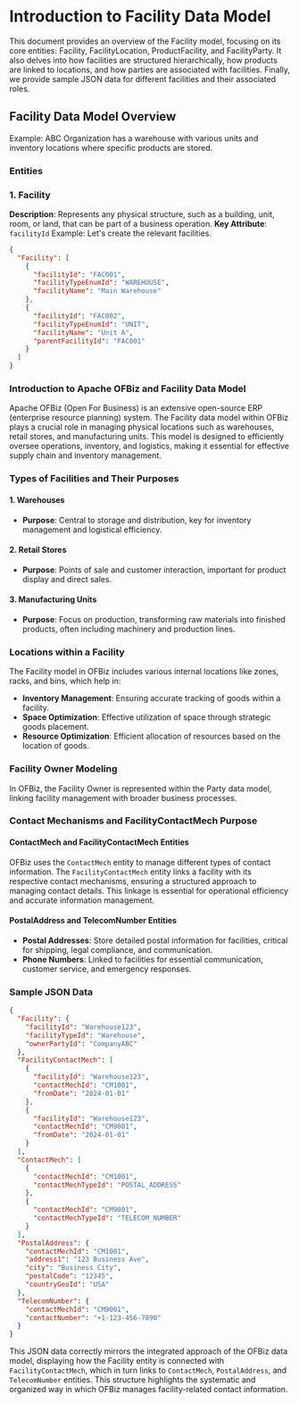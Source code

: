 # Introduction to Facility Data Model
This document provides an overview of the Facility model, focusing on its core entities: Facility, FacilityLocation, ProductFacility, and FacilityParty. It also delves into how facilities are structured hierarchically, how products are linked to locations, and how parties are associated with facilities. Finally, we provide sample JSON data for different facilities and their associated roles.

## Facility Data Model Overview
Example: ABC Organization has a warehouse with various units and inventory locations where specific products are stored.

### Entities
### 1. Facility
**Description**: Represents any physical structure, such as a building, unit, room, or land, that can be part of a business operation.
**Key Attribute**: `facilityId`
Example: Let's create the relevant facilities.
```json
{
  "Facility": [
    {
      "facilityId": "FAC001",
      "facilityTypeEnumId": "WAREHOUSE",
      "facilityName": "Main Warehouse"
    },
    {
      "facilityId": "FAC002",
      "facilityTypeEnumId": "UNIT",
      "facilityName": "Unit A",
      "parentFacilityId": "FAC001"
    }
  ]
}
```
























### Introduction to Apache OFBiz and Facility Data Model

Apache OFBiz (Open For Business) is an extensive open-source ERP (enterprise resource planning) system. The Facility data model within OFBiz plays a crucial role in managing physical locations such as warehouses, retail stores, and manufacturing units. This model is designed to efficiently oversee operations, inventory, and logistics, making it essential for effective supply chain and inventory management.

### Types of Facilities and Their Purposes

#### 1. Warehouses
   - **Purpose**: Central to storage and distribution, key for inventory management and logistical efficiency.

#### 2. Retail Stores
   - **Purpose**: Points of sale and customer interaction, important for product display and direct sales.

#### 3. Manufacturing Units
   - **Purpose**: Focus on production, transforming raw materials into finished products, often including machinery and production lines.

### Locations within a Facility

The Facility model in OFBiz includes various internal locations like zones, racks, and bins, which help in:

- **Inventory Management**: Ensuring accurate tracking of goods within a facility.
- **Space Optimization**: Effective utilization of space through strategic goods placement.
- **Resource Optimization**: Efficient allocation of resources based on the location of goods.

### Facility Owner Modeling

In OFBiz, the Facility Owner is represented within the Party data model, linking facility management with broader business processes.

### Contact Mechanisms and FacilityContactMech Purpose

#### ContactMech and FacilityContactMech Entities
OFBiz uses the `ContactMech` entity to manage different types of contact information. The `FacilityContactMech` entity links a facility with its respective contact mechanisms, ensuring a structured approach to managing contact details. This linkage is essential for operational efficiency and accurate information management.

#### PostalAddress and TelecomNumber Entities
   - **Postal Addresses**: Store detailed postal information for facilities, critical for shipping, legal compliance, and communication.
   - **Phone Numbers**: Linked to facilities for essential communication, customer service, and emergency responses.

### Sample JSON Data

```json
{
  "Facility": {
    "facilityId": "Warehouse123",
    "facilityTypeId": "Warehouse",
    "ownerPartyId": "CompanyABC"
  },
  "FacilityContactMech": [
    {
      "facilityId": "Warehouse123",
      "contactMechId": "CM1001",
      "fromDate": "2024-01-01"
    },
    {
      "facilityId": "Warehouse123",
      "contactMechId": "CM9001",
      "fromDate": "2024-01-01"
    }
  ],
  "ContactMech": [
    {
      "contactMechId": "CM1001",
      "contactMechTypeId": "POSTAL_ADDRESS"
    },
    {
      "contactMechId": "CM9001",
      "contactMechTypeId": "TELECOM_NUMBER"
    }
  ],
  "PostalAddress": {
    "contactMechId": "CM1001",
    "address1": "123 Business Ave",
    "city": "Business City",
    "postalCode": "12345",
    "countryGeoId": "USA"
  },
  "TelecomNumber": {
    "contactMechId": "CM9001",
    "contactNumber": "+1-123-456-7890"
  }
}
```

This JSON data correctly mirrors the integrated approach of the OFBiz data model, displaying how the Facility entity is connected with `FacilityContactMech`, which in turn links to `ContactMech`, `PostalAddress`, and `TelecomNumber` entities. This structure highlights the systematic and organized way in which OFBiz manages facility-related contact information.